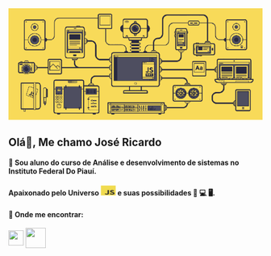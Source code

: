 
<img src="https://github.com/jose-rgb/jose-rgb/blob/main/javascript%20(1).gif" width="1000" />

<h2>Olá👋, Me chamo José Ricardo</h2>

<h4>📖 Sou aluno do curso de Análise e desenvolvimento de sistemas no Instituto Federal Do Piauí.</h4>
<h4>Apaixonado pelo Universo  <img src="https://raw.githubusercontent.com/devicons/devicon/master/icons/javascript/javascript-original.svg" alt="javascript" width="30" height="20"/> e suas possibilidades  📱 💻 🖥.
</h4>

<h4>🎯 Onde me encontrar:</h4>

  
<a href="https://www.linkedin.com/in/jos%C3%A9-ricardo-aa97a41b2/" target="blank"><img align="center" src="https://img-premium.flaticon.com/png/512/174/174857.png?token=exp=1623545475~hmac=6b3e08502385b54b640c0a5511d8a2d9"  height="30" width="30" /></a>
<a href="https://www.youtube.com/channel/UCt8ZIGK2ajtfXOXGyeq7uow" target="blank"><img align="center" src="https://image.flaticon.com/icons/png/512/1384/1384060.png"  height="40" width="40" /></a>










